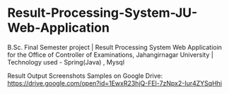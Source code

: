 # Result-Processing-System-JU-Web-Application
 B.Sc. Final Semester project | Result Processing System Web Applicatioin for the Office of Controller of Examinations, Jahangirnagar University | Technology used - Spring(Java) , Mysql

Result Output Screenshots Samples on Google Drive: https://drive.google.com/open?id=1EwxR23hjQ-FEl-7zNpx2-Iur4ZYSqHhi
